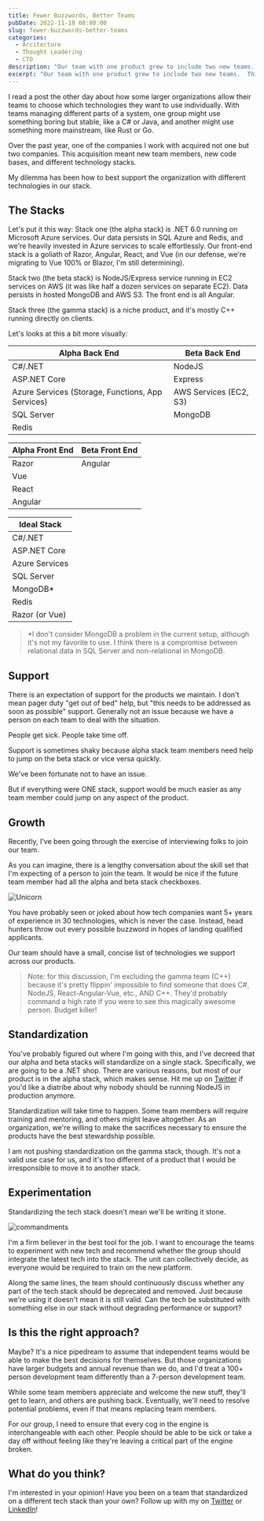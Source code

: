 ```yaml
---
title: Fewer Buzzwords, Better Teams
pubDate: 2022-11-18 08:00:00
slug: fewer-buzzwords-better-teams
categories:
  - Arcitecture
  - Thought Leadering
  - CTO
description: "Our team with one product grew to include two new teams.  This meant more people, larger tech stack, and more complexity when it came to support and future growth."
excerpt: "Our team with one product grew to include two new teams.  This meant more people, larger tech stack, and more complexity when it came to support and future growth."
---
```


I read a post the other day about how some larger organizations allow their teams to choose which technologies they want to use individually. With teams managing different parts of a system, one group might use something boring but stable, like a C# or Java, and another might use something more mainstream, like Rust or Go.

Over the past year, one of the companies I work with acquired not one but two companies. This acquisition meant new team members, new code bases, and different technology stacks.

My dilemma has been how to best support the organization with different technologies in our stack. 

## The Stacks

Let's put it this way:  Stack one (the alpha stack) is .NET 6.0 running on Microsoft Azure services. Our data persists in SQL Azure and Redis, and we're heavily invested in Azure services to scale effortlessly. Our front-end stack is a goliath of Razor, Angular, React, and Vue (in our defense, we're migrating to Vue 100% or Blazor, I'm still determining).  

Stack two (the beta stack) is NodeJS/Express service running in EC2 services on AWS (it was like half a dozen services on separate EC2). Data persists in hosted MongoDB and AWS S3. The front end is all Angular.

Stack three (the gamma stack) is a niche product, and it's mostly C++ running directly on clients. 

Let's looks at this a bit more visually:

| Alpha Back End | Beta Back End |
|---|---|
| C#/.NET | NodeJS | 
| ASP.NET Core | Express |
| Azure Services (Storage, Functions, App Services) | AWS Services (EC2, S3) |
| SQL Server  | MongoDB |
| Redis | |

| Alpha Front End | Beta Front End |
|---|---|
| Razor | Angular |
| Vue |  |
| React |  |
| Angular |  |

| Ideal Stack |
|-------------|
| C#/.NET |
| ASP.NET Core |
| Azure Services |
| SQL Server |
| MongoDB* |
| Redis |
| Razor (or Vue) |

> *I don't consider MongoDB a problem in the current setup, although it's not my favorite to use.  I think there is a compromise between relational data in SQL Server and non-relational in MongoDB.  

## Support
There is an expectation of support for the products we maintain. I don't mean pager duty "get out of bed" help, but "this needs to be addressed as soon as possible" support. Generally not an issue because we have a person on each team to deal with the situation.

People get sick. People take time off. 

Support is sometimes shaky because alpha stack team members need help to jump on the beta stack or vice versa quickly.  

We've been fortunate not to have an issue.

But if everything were ONE stack, support would be much easier as any team member could jump on any aspect of the product.

## Growth
Recently, I've been going through the exercise of interviewing folks to join our team.

As you can imagine, there is a lengthy conversation about the skill set that I'm expecting of a person to join the team. It would be nice if the future team member had all the alpha and beta stack checkboxes.

![Unicorn](https://media.giphy.com/media/s4bIoJ3U3Ilri/giphy.gif)

You have probably seen or joked about how tech companies want 5+ years of experience in 30 technologies, which is never the case. Instead, head hunters throw out every possible buzzword in hopes of landing qualified applicants.

Our team should have a small, concise list of technologies we support across our products.  

> Note: for this discussion, I'm excluding the gamma team (C++) because it's pretty flippin' impossible to find someone that does C#, NodeJS, React-Angular-Vue, etc., AND C++. They'd probably command a high rate if you were to see this magically awesome person. Budget killer!

## Standardization

You've probably figured out where I'm going with this, and I've decreed that our alpha and beta stacks will standardize on a single stack. Specifically, we are going to be a .NET shop. There are various reasons, but most of our product is in the alpha stack, which makes sense.  Hit me up on [Twitter](https://twitter.com/1kevgriff) if you'd like a diatribe about why nobody should be running NodeJS in production anymore.

Standardization will take time to happen. Some team members will require training and mentoring, and others might leave altogether. As an organization, we're willing to make the sacrifices necessary to ensure the products have the best stewardship possible.

I am not pushing standardization on the gamma stack, though. It's not a valid use case for us, and it's too different of a product that I would be irresponsible to move it to another stack.

## Experimentation

Standardizing the tech stack doesn't mean we'll be writing it stone.

![commandments](https://media.giphy.com/media/11XcgX9MWV3a8M/giphy.gif)

I'm a firm believer in the best tool for the job. I want to encourage the teams to experiment with new tech and recommend whether the group should integrate the latest tech into the stack. The unit can collectively decide, as everyone would be required to train on the new platform.

Along the same lines, the team should continuously discuss whether any part of the tech stack should be deprecated and removed. Just because we're using it doesn't mean it is still valid. Can the tech be substituted with something else in our stack without degrading performance or support?

## Is this the right approach?

Maybe? It's a nice pipedream to assume that independent teams would be able to make the best decisions for themselves. But those organizations have larger budgets and annual revenue than we do, and I'd treat a 100+ person development team differently than a 7-person development team.

While some team members appreciate and welcome the new stuff, they'll get to learn, and others are pushing back. Eventually, we'll need to resolve potential problems, even if that means replacing team members.

For our group, I need to ensure that every cog in the engine is interchangeable with each other. People should be able to be sick or take a day off without feeling like they're leaving a critical part of the engine broken.

## What do you think?

I'm interested in your opinion! Have you been on a team that standardized on a different tech stack than your own?  Follow up with my on [Twitter](https://twitter.com/1kevgriff) or [LinkedIn](https://www.linkedin.com/in/1kevgriff)!
